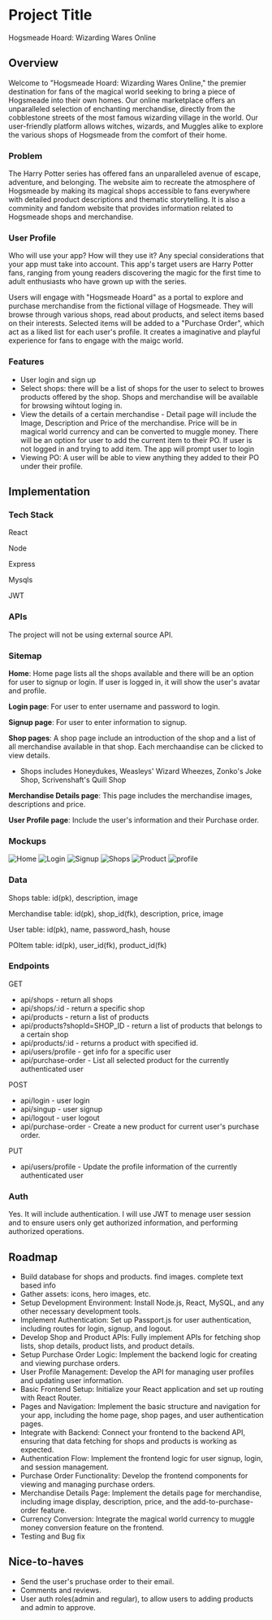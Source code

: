 # Project Title

Hogsmeade Hoard: Wizarding Wares Online

## Overview

Welcome to "Hogsmeade Hoard: Wizarding Wares Online," the premier destination for fans of the magical world seeking to bring a piece of Hogsmeade into their own homes. Our online marketplace offers an unparalleled selection of enchanting merchandise, directly from the cobblestone streets of the most famous wizarding village in the world. Our user-friendly platform allows witches, wizards, and Muggles alike to explore the various shops of Hogsmeade from the comfort of their home.

### Problem

The Harry Potter series has offered fans an unparalleled avenue of escape, adventure, and belonging. The website aim to recreate the atmosphere of Hogsmeade by making its magical shops accessible to fans everywhere with detailed product descriptions and thematic storytelling. It is also a comminity and fandom website that provides information related to Hogsmeade shops and merchandise.

### User Profile

Who will use your app? How will they use it? Any special considerations that your app must take into account.
This app's target users are Harry Potter fans, ranging from young readers discovering the magic for the first time to adult enthusiasts who have grown up with the series. 

Users will engage with "Hogsmeade Hoard" as a portal to explore and purchase merchandise from the fictional village of Hogsmeade. They will browse through various shops, read about products, and select items based on their interests. Selected items will be added to a "Purchase Order", which act as a liked list for each user's profile. It creates a imaginative and playful experience for fans to engage with the maigc world. 


### Features

- User login and sign up
- Select shops: there will be a list of shops for the user to select to browes products offered by the shop. Shops and merchandise will be available for browsing wihtout loging in.
- View the details of a certain merchandise - Detail page will include the Image, Description and Price of the merchandise. Price will be in magical world currency and can be converted to muggle money. There will be an option for user to add the current item to their PO. If user is not logged in and trying to add item. The app will prompt user to login
- Viewing PO: A user will be able to view anything they added to their PO under their profile.

## Implementation



### Tech Stack
React 

Node

Express

Mysqls

JWT


### APIs

The project will not be using external source API. 

### Sitemap

**Home**: Home page lists all the shops available and there will be an option for user to signup or login. If user is logged in, it will show the user's avatar and profile.

**Login page**: For user to enter username and password to login.

**Signup page**: For user to enter information to signup.

**Shop pages**: A shop page include an introduction of the shop and a list of all merchandise available in that shop. Each merchaandise can be clicked to view details. 
- Shops includes Honeydukes, Weasleys' Wizard Wheezes, Zonko's Joke Shop, Scrivenshaft's Quill Shop

**Merchandise Details page**: This page includes the merchandise images, descriptions and price.

**User Profile page**: Include the user's information and their Purchase order.

### Mockups

![Home](./mockup/home.jpg "Home Page")
![Login](./mockup/login.jpg "Login Page")
![Signup](mockup/signup.jpg "Signup Page")
![Shops](mockup/shops.jpg "Shops Page")
![Product](mockup/product.jpg "product Page")
![profile](mockup/user-profile.jpg "Profile Page")

### Data

Shops table: id(pk), description, image

Merchandise table: id(pk), shop_id(fk), description, price, image

User table: id(pk), name, password_hash, house

POItem table: id(pk), user_id(fk), product_id(fk)

### Endpoints

GET 
- api/shops - return all shops
- api/shops/:id - return a specific shop
- api/products - return a list of products
- api/products?shopId=SHOP_ID - return a list of products that belongs to a certain shop
- api/products/:id - returns a product with specified id.
- api/users/profile - get info for a specific user
- api/purchase-order - List all selected product for the currently authenticated user

POST
- api/login - user login
- api/singup - user signup
- api/logout - user logout
- api/purchase-order -  Create a new product for current user's purchase order.

PUT
- api/users/profile - Update the profile information of the currently authenticated user


### Auth

Yes. It will include authentication. I will use JWT to menage user session and to ensure users only get authorized information, and performing authorized operations.

## Roadmap

- Build database for shops and products. find images. complete text based info
- Gather assets: icons, hero images, etc.
- Setup Development Environment: Install Node.js, React, MySQL, and any other necessary development tools.
- Implement Authentication: Set up Passport.js for user authentication, including routes for login, signup, and logout.
- Develop Shop and Product APIs: Fully implement APIs for fetching shop lists, shop details, product lists, and product details.
- Setup Purchase Order Logic: Implement the backend logic for creating and viewing purchase orders.
- User Profile Management: Develop the API for managing user profiles and updating user information.
- Basic Frontend Setup: Initialize your React application and set up routing with React Router.
- Pages and Navigation: Implement the basic structure and navigation for your app, including the home page, shop pages, and user authentication pages.
- Integrate with Backend: Connect your frontend to the backend API, ensuring that data fetching for shops and products is working as expected.
- Authentication Flow: Implement the frontend logic for user signup, login, and session management.
- Purchase Order Functionality: Develop the frontend components for viewing and managing purchase orders.
- Merchandise Details Page: Implement the details page for merchandise, including image display, description, price, and the add-to-purchase-order feature.
- Currency Conversion: Integrate the magical world currency to muggle money conversion feature on the frontend.
- Testing and Bug fix


## Nice-to-haves

- Send the user's pruchase order to their email.
- Comments and reviews.
- User auth roles(admin and regular), to allow users to adding products and admin to approve.
